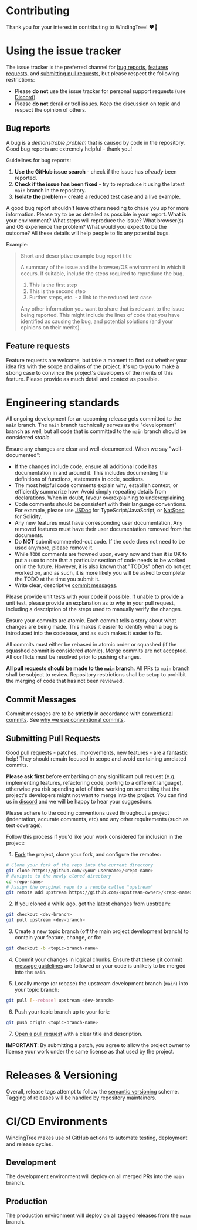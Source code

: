# Contributing

Thank you for your interest in contributing to WindingTree! ❤️🌳

# Using the issue tracker

The issue tracker is the preferred channel for [bug reports](#bug-reports), [features requests](#feature-requests), and [submitting pull requests](#submitting-pull-requests), but please respect the following restrictions:

* Please **do not** use the issue tracker for personal support requests (use [Discord](https://discord.gg/wHXzyrC6vA)).
* Please **do not** derail or troll issues. Keep the discussion on topic and respect the opinion of others.

## Bug reports

A bug is a *demonstrable problem* that is caused by code in the repository. Good bug reports are extremely helpful - thank you!

Guidelines for bug reports:

1. **Use the GitHub issue search** - check if the issue has *already* been reported.
2. **Check if the issue has been fixed** - try to reproduce it using the latest `main` branch in the repository.
3. **Isolate the problem** - create a reduced test case and a live example.

A good bug report shouldn't leave others needing to chase you up for more information. Please try to be as detailed as possible in your report. What is your environment? What steps will reproduce the issue? What browser(s) and OS experience the problem? What would you expect to be the outcome? All these details will help people to fix any potential bugs.

Example:

> Short and descriptive example bug report title
>
> A summary of the issue and the browser/OS environment in which it occurs. If suitable, include the steps required to reproduce the bug.
>
> 1. This is the first step
> 2. This is the second step
> 3. Further steps, etc.
> <url> - a link to the reduced test case
>
> Any other information you want to share that is relevant to the issue being reported. This might include the lines of code that you have identified as causing the bug, and potential solutions (and your opinions on their merits).

## Feature requests

Feature requests are welcome, but take a moment to find out whether your idea fits with the scope and aims of the project. It's up to *you* to make a strong case to convince the project's developers of the merits of this feature. Please provide as much detail and context as possible.

# Engineering standards

All ongoing development for an upcoming release gets committed to the **`main`** branch. The `main` branch technically serves as the "development" branch as well, but all code that is committed to the `main` branch should be considered *stable*.

Ensure any changes are clear and well-documented. When we say "well-documented":

* If the changes include code, ensure all additional code has documentation in and around it. This includes documenting the definitions of functions, statements in code, sections.
* The most helpful code comments explain why, establish context, or efficiently summarize how. Avoid simply repeating details from declarations. When in doubt, favour overexplaining to underexplaining.
* Code comments should be consistent with their language conventions. For example, please use [JSDoc](https://www.typescriptlang.org/docs/handbook/jsdoc-supported-types.html) for TypeScript/JavaScript, or [NatSpec](https://docs.soliditylang.org/en/v0.8.13/natspec-format.html) for Solidity.
* Any new features must have corresponding user documentation. Any removed features must have their user documentation removed from the documents.
* Do **NOT** submit commented-out code. If the code does not need to be used anymore, please remove it.
* While `TODO` comments are frowned upon, every now and then it is OK to put a `TODO` to note that a particular section of code needs to be worked on in the future. However, it is also known that "TODOs" often do not get worked on, and as such, it is more likely you will be asked to complete the TODO at the time you submit it.
* Write clear, descriptive [commit messages](#commit-messages).

Please provide unit tests with your code if possible. If unable to provide a unit test, please provide an explanation as to why in your pull request, including a description of the steps used to manually verify the changes.

Ensure your commits are atomic. Each commit tells a story about what changes are being made. This makes it easier to identify when a bug is introduced into the codebase, and as such makes it easier to fix.

All commits must either be rebased in atomic order or squashed (if the squashed commit is considered atomic). Merge commits are not accepted. All conflicts must be resolved prior to pushing changes.

**All pull requests should be made to the `main` branch**. All PRs to `main` branch shall be subject to review. Repository restrictions shall be setup to prohibit the merging of code that has not been reviewed.

## Commit Messages

Commit messages are to be **strictly** in accordance with [conventional commits](https://www.conventionalcommits.org/en/v1.0.0/#specification). See [why we use conventional commits](https://www.conventionalcommits.org/en/v1.0.0/#why-use-conventional-commits).

## Submitting Pull Requests

Good pull requests - patches, improvements, new features - are a fantastic help! They should remain focused in scope and avoid containing unrelated commits.

**Please ask first** before embarking on any significant pull request (e.g. implementing features, refactoring code, porting to a different language), otherwise you risk spending a lot of time working on something that the project's developers might not want to merge into the project. You can find us in [discord](https://discord.gg/Te8YV373Ss) and we will be happy to hear your suggestions.

Please adhere to the coding conventions used throughout a project (indentation, accurate comments, etc) and any other requirements (such as test coverage).

Follow this process if you'd like your work considered for inclusion in the project:

1. [Fork](http://help.github.com/fork-a-repo/) the project, clone your fork, and configure the remotes:

```bash
# Clone your fork of the repo into the current directory
git clone https://github.com/<your-username>/<repo-name>
# Navigate to the newly cloned directory
cd <repo-name>
# Assign the original repo to a remote called "upstream"
git remote add upstream https://github.com/<upstream-owner>/<repo-name>
```

2. If you cloned a while ago, get the latest changes from upstream:

```bash
git checkout <dev-branch>
git pull upstream <dev-branch>
```

3. Create a new topic branch (off the main project development branch) to contain your feature, change, or fix:

```bash
git checkout -b <topic-branch-name>
```

4. Commit your changes in logical chunks. Ensure that these [git commit message guidelines](#commit-messages) are followed or your code is unlikely to be merged into the `main`.

5. Locally merge (or rebase) the upstream development branch (`main`) into your topic branch:

```bash
git pull [--rebase] upstream <dev-branch>
```

6. Push your topic branch up to your fork:

```bash
git push origin <topic-branch-name>
```

7. [Open a pull request](https://help.github.com/articles/using-pull-requests/) with a clear title and description.

**IMPORTANT**: By submitting a patch, you agree to allow the project owner to license your work under the same license as that used by the project.

# Releases & Versioning

Overall, release tags attempt to follow the [semantic versioning](https://semver.org/) scheme. Tagging of releases will be handled by repository maintainers.

# CI/CD Environments

WindingTree makes use of GitHub actions to automate testing, deployment and release cycles.

## Development

The development environment will deploy on all merged PRs into the `main` branch.

## Production

The production environment will deploy on all tagged releases from the `main` branch.